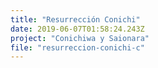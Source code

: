 ```yaml
---
title: "Resurrección Conichi"
date: 2019-06-07T01:58:24.243Z
project: "Conichiwa y Saionara"
file: "resurreccion-conichi-c"
---
```

